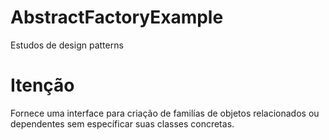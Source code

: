 # AbstractFactoryExample
Estudos de design patterns

<h1>Itenção</h1>

Fornece uma interface para criação de familías de objetos relacionados ou dependentes sem específicar suas classes concretas.
